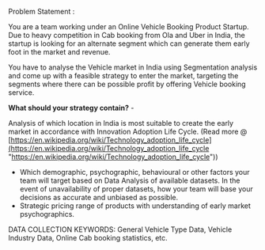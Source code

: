 
Problem Statement : 

You are a team working under an Online Vehicle Booking Product Startup. Due to heavy competition in Cab booking from Ola and Uber in India, the startup is looking for an alternate segment which can generate them early foot in the market and revenue. 

You have to analyse the Vehicle market in India using Segmentation analysis and come up with a feasible strategy to enter the market, targeting the segments where there can be possible profit by offering Vehicle booking service.


**What should your strategy contain?** - 

Analysis of which location in India is most suitable to create the early market in accordance with Innovation Adoption Life Cycle. (Read more @ [https://en.wikipedia.org/wiki/Technology_adoption_life_cycle](https://en.wikipedia.org/wiki/Technology_adoption_life_cycle "https://en.wikipedia.org/wiki/Technology_adoption_life_cycle")) 

- Which demographic, psychographic, behavioural or other factors your team will target based on Data Analysis of available datasets. In the event of unavailability of proper datasets, how your team will base your decisions as accurate and unbiased as possible. 
- Strategic pricing range of products with understanding of early market psychographics. 

DATA COLLECTION KEYWORDS: General Vehicle Type Data, Vehicle Industry Data, Online Cab booking statistics, etc.